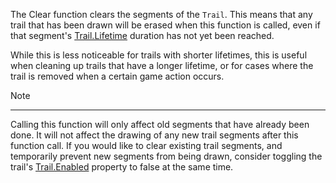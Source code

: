 The Clear function clears the segments of the `Trail`. This means that any trail that has been drawn will be erased when this function is called, even if that segment's [Trail.Lifetime](https://developer.roblox.com/api-reference/property/Trail/Lifetime) duration has not yet been reached.

While this is less noticeable for trails with shorter lifetimes, this is useful when cleaning up trails that have a longer lifetime, or for cases where the trail is removed when a certain game action occurs.

Note

----------

Calling this function will only affect old segments that have already been done. It will not affect the drawing of any new trail segments after this function call. If you would like to clear existing trail segments, and temporarily prevent new segments from being drawn, consider toggling the trail's [Trail.Enabled](https://developer.roblox.com/api-reference/property/Trail/Enabled) property to false at the same time.